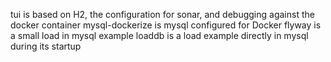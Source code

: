 tui is based on H2, the configuration for sonar, and debugging against the docker container
mysql-dockerize is mysql configured for Docker
flyway is a small load in mysql example
loaddb is a load example directly in mysql during its startup